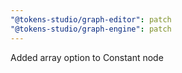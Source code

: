 ```yaml
---
"@tokens-studio/graph-editor": patch
"@tokens-studio/graph-engine": patch
---
```


Added array option to Constant node
